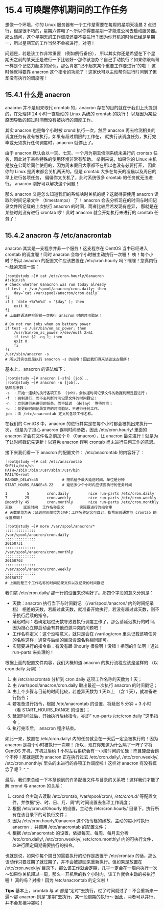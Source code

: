 # 15.4 可唤醒停机期间的工作任务

想像一个环境，你的 Linux 服务器有一个工作是需要在每周的星期天凌晨 2 点进行，但是很不巧的，星期六停电了～所以你得要星期一才能进公司去启动服务器。 那么请问，这个星期天的工作调度还要不要进行？因为你开机的时候已经是星期一，所以星期天的工作当然不会被进行，对吧！

问题是，若是该工作非常重要 （例如例行备份）， 所以其实你还是希望在下个星期天之前的某天还是进行一下比较好～那你该怎办？自己手动执行？如果你跟鸟哥一样是个记忆力超差的家伙，那么肯定“记不起来某个重要工作要进行”的啦！ 这时候就得要靠 anacron 这个指令的功能了！这家伙可以主动帮你进行时间到了但却没有执行的调度喔！

## 15.4.1 什么是 anacron

anacron 并不是用来取代 crontab 的，anacron 存在的目的就在于我们上头提到的，在处理非 24 小时一直启动的 Linux 系统的 crontab 的执行！ 以及因为某些原因导致的超过时间而没有被执行的调度工作。

其实 anacron 也是每个小时被 crond 执行一次，然后 anacron 再去检测相关的调度任务有没有被执行，如果有超过期限的工作在， 就执行该调度任务，执行完毕或无须执行任何调度时，anacron 就停止了。

由于 anacron 默认会以一天、七天、一个月为期去侦测系统未进行的 crontab 任务，因此对于某些特殊的使用环境非常有帮助。 举例来说，如果你的 Linux 主机是放在公司给同仁使用的，因为周末假日大家都不在所以也没有必要打开， 因此你的 Linux 是周末都会关机两天的。但是 crontab 大多在每天的凌晨以及周日的早上进行各项任务， 偏偏你又关机了，此时系统很多 crontab 的任务就无法进行。 anacron 刚好可以解决这个问题！

那么 anacron 又是怎么知道我们的系统啥时关机的呢？这就得要使用 anacron 读取的时间记录文件 （timestamps） 了！ anacron 会去分析现在的时间与时间记录文件所记载的上次执行 anacron 的时间，两者比较后若发现有差异， 那就是在某些时刻没有进行 crontab 啰！此时 anacron 就会开始执行未进行的 crontab 任务了！

## 15.4.2 anacron 与 /etc/anacrontab

anacron 其实是一支程序并非一个服务！这支程序在 CentOS 当中已经进入 crontab 的调度喔！同时 anacron 会每个小时被主动执行一次喔！ 咦！每个小时？所以 anacron 的配置文件应该放置在 /etc/cron.hourly 吗？嘿嘿！您真内行～赶紧来瞧一瞧：

```shell
[root@study ~]# cat /etc/cron.hourly/0anacron
#!/bin/sh
# Check whether 0anacron was run today already
if test -r /var/spool/anacron/cron.daily; then
    day=`cat /var/spool/anacron/cron.daily`
fi
if [ `date +%Y%m%d` = "$day" ]; then
    exit 0;
fi
# 上面的语法在检验前一次执行 anacron 时的时间戳记！

# Do not run jobs when on battery power
if test -x /usr/bin/on_ac_power; then
    /usr/bin/on_ac_power >/dev/null 2>&1
    if test $? -eq 1; then
    exit 0
    fi
fi
/usr/sbin/anacron -s
# 所以其实也仅是执行 anacron -s 的指令！因此我们得来谈谈这支程序！
```

基本上， anacron 的语法如下：

```shell
[root@study ~]# anacron [-sfn] [job]..
[root@study ~]# anacron -u [job]..
选项与参数：
-s  ：开始一连续的执行各项工作 （job），会依据时间记录文件的数据判断是否进行；
-f  ：强制进行，而不去判断时间记录文件的时间戳记；
-n  ：立刻进行未进行的任务，而不延迟 （delay） 等待时间；
-u  ：仅更新时间记录文件的时间戳记，不进行任何工作。
job ：由 /etc/anacrontab 定义的各项工作名称。
```

在我们的 CentOS 中，anacron 的进行其实是在每个小时都会被抓出来执行一次， 但是为了担心 anacron 误判时间参数，因此 /etc/cron.hourly/ 里面的 anacron 才会在文件名之前加个 0 （0anacron），让 anacron 最先进行！就是为了让时间戳记先更新！以避免 anacron 误判 crontab 尚未进行任何工作的意思。

接下来我们看一下 anacron 的配置文件： /etc/anacrontab 的内容好了：

```shell
[root@study ~]# cat /etc/anacrontab
SHELL=/bin/sh
PATH=/sbin:/bin:/usr/sbin:/usr/bin
MAILTO=root
RANDOM_DELAY=45           # 随机给予最大延迟时间，单位是分钟
START_HOURS_RANGE=3-22    # 延迟多少个小时内应该要执行的任务时间

1         5        cron.daily         nice run-parts /etc/cron.daily
7        25        cron.weekly        nice run-parts /etc/cron.weekly
@monthly 45        cron.monthly       nice run-parts /etc/cron.monthly
天数     延迟时间  工作名称定义       实际要进行的指令串
# 天数单位为天；延迟时间单位为分钟；工作名称定义可自订，指令串则通常与 crontab 的设置相同！

[root@study ~]# more /var/spool/anacron/*
::::::::::::::
/var/spool/anacron/cron.daily
::::::::::::::
20150731
::::::::::::::
/var/spool/anacron/cron.monthly
::::::::::::::
20150703
::::::::::::::
/var/spool/anacron/cron.weekly
::::::::::::::
20150727
# 上面则是三个工作名称的时间记录文件以及记录的时间戳记
```

我们拿 /etc/cron.daily/ 那一行的设置来说明好了。那四个字段的意义分别是：

-   天数：anacron 执行当下与时间戳记 （/var/spool/anacron/ 内的时间纪录档） 相差的天数，若超过此天数，就准备开始执行，若没有超过此天数，则不予执行后续的指令。
-   延迟时间：若确定超过天数导致要执行调度工作了，那么请延迟执行的时间，因为担心立即启动会有其他资源冲突的问题吧！
-   工作名称定义：这个没啥意义，就只是会在 /var/log/cron 里头记载该项任务的名称这样！通常与后续的目录资源名称相同即可。
-   实际要进行的指令串：有没有跟 0hourly 很像啊！没错！相同的作法啊！通过 run-parts 来处理的！

根据上面的配置文件内容，我们大概知道 anacron 的执行流程应该是这样的 （以 cron.daily 为例）：

1.  由 /etc/anacrontab 分析到 cron.daily 这项工作名称的天数为 1 天；
2.  由 /var/spool/anacron/cron.daily 取出最近一次执行 anacron 的时间戳记；
3.  由上个步骤与目前的时间比较，若差异天数为 1 天以上 （含 1 天），就准备进行指令；
4.  若准备进行指令，根据 /etc/anacrontab 的设置，将延迟 5 分钟 + 3 小时 （看 START_HOURS_RANGE 的设置）；
5.  延迟时间过后，开始执行后续指令，亦即“ run-parts /etc/cron.daily ”这串指令；
6.  执行完毕后， anacron 程序结束。

如此一来，放置在 /etc/cron.daily/ 内的任务就会在一天后一定会被执行的！因为 anacron 是每个小时被执行一次嘛！ 所以，现在你知道为什么隔了一阵子才将 CentOS 开机，开机过后约 1 小时左右系统会有一小段时间的忙碌！而且硬盘会跑个不停！那就是因为 anacron 正在执行过去 /etc/cron.daily/, /etc/cron.weekly/, /etc/cron.monthly/ 里头的未进行的各项工作调度啦！这样对 anacron 有没有概念了呢？ ^\_^

最后，我们来总结一下本章谈到的许多配置文件与目录的关系吧！这样我们才能了解 crond 与 anacron 的关系：

1.  crond 会主动去读取 /etc/crontab, /var/spool/cron/*, /etc/cron.d/* 等配置文件，并依据“分、时、日、月、周”的时间设置去各项工作调度；
2.  根据 /etc/cron.d/0hourly 的设置，主动去 /etc/cron.hourly/ 目录下，执行所有在该目录下的可执行文件；
3.  因为 /etc/cron.hourly/0anacron 这个指令档的缘故，主动的每小时执行 anacron ，并调用 /etc/anacrontab 的配置文件；
4.  根据 /etc/anacrontab 的设置，依据每天、每周、每月去分析 /etc/cron.daily/, /etc/cron.weekly/, /etc/cron.monthly/ 内的可执行文件，以进行固定周期需要执行的指令。

也就是说，如果你每个周日的需要执行的动作是放置于 /etc/crontab 的话，那么该动作只要过期了就过期了，并不会被抓回来重新执行。但如果是放置在 /etc/cron.weekly/ 目录下，那么该工作就会定期，几乎一定会在一周内执行一次～如果你关机超过一周，那么一开机后的数个小时内，该工作就会主动的被执行喔！ 真的吗？对啦！因为 /etc/anacrontab 的定义啦！



**Tips** 基本上，crontab 与 at 都是“定时”去执行，过了时间就过了！不会重新来一遍～那 anacron 则是“定期”去执行，某一段周期的执行～ 因此，两者可以并行，并不会互相冲突啦！